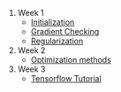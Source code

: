 1. Week 1
    - [Initialization](Initialization.ipynb)
    - [Gradient Checking](Gradient%20Checking.ipynb)
    - [Regularization](Regularization.ipynb)
2. Week 2
    - [Optimization methods](Optimization%20methods.ipynb)
3. Week 3
    - [Tensorflow Tutorial](Tensorflow%20Tutorial.ipynb)

